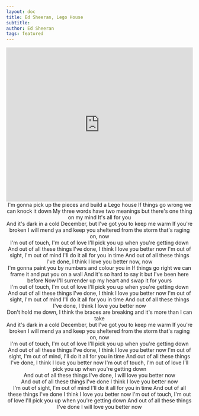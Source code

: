 ```yaml
---
layout: doc
title: Ed Sheeran, Lego House
subtitle: 
author: Ed Sheeran
tags: featured
---
```


<iframe width="100%" height="415" src="https://www.youtube.com/embed/c4BLVznuWnU" frameborder="0" allow="autoplay; encrypted-media" allowfullscreen></iframe>


<center>I'm gonna pick up the pieces and build a Lego house
If things go wrong we can knock it down
My three words have two meanings but there's one thing on my mind
It's all for you</center>

<center>And it's dark in a cold December, but I've got you to keep me warm
If you're broken I will mend ya and keep you sheltered from the storm that's raging on, now
</center>

<center>I'm out of touch, I'm out of love
I'll pick you up when you're getting down
And out of all these things I've done, I think I love you better now
I'm out of sight, I'm out of mind
I'll do it all for you in time
And out of all these things I've done, I think I love you better now, now</center>

<center>I'm gonna paint you by numbers and colour you in
If things go right we can frame it and put you on a wall
And it's so hard to say it but I've been here before
Now I'll surrender up my heart and swap it for yours</center>

<center>I'm out of touch, I'm out of love
I'll pick you up when you're getting down
And out of all these things I've done, I think I love you better now
I'm out of sight, I'm out of mind
I'll do it all for you in time
And out of all these things I've done, I think I love you better now</center>

<center>Don't hold me down, I think the braces are breaking and it's more than I can take</center>

<center>And it's dark in a cold December, but I've got you to keep me warm
If you're broken I will mend ya and keep you sheltered from the storm that's raging on, now</center>

<center>I'm out of touch, I'm out of love
I'll pick you up when you're getting down
And out of all these things I've done, I think I love you better now
I'm out of sight, I'm out of mind,
I'll do it all for you in time
And out of all these things I've done, I think I love you better now
I'm out of touch, I'm out of love
I'll pick you up when you're getting down</center>

<center>And out of all these things I've done, I will love you better now</center>

<center>And out of all these things I've done I think I love you better now</center>

<center>I'm out of sight, I'm out of mind
I'll do it all for you in time
And out of all these things I've done I think I love you better now
I'm out of touch, I'm out of love
I'll pick you up when you're getting down
And out of all these things I've done I will love you better now</center>

<center></center>

